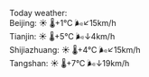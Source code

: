 Today weather:  
Beijing: ☀️   🌡️+1°C 🌬️↙15km/h  
Tianjin: ☀️   🌡️+5°C 🌬️↓4km/h  
Shijiazhuang: ☀️   🌡️+4°C 🌬️↙15km/h  
Tangshan: ☀️   🌡️+7°C 🌬️↓19km/h  
